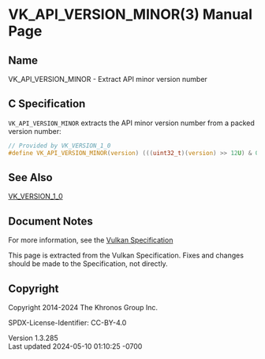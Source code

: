 # VK_API_VERSION_MINOR(3) Manual Page

## Name

VK_API_VERSION_MINOR - Extract API minor version number



## <a href="#_c_specification" class="anchor"></a>C Specification

`VK_API_VERSION_MINOR` extracts the API minor version number from a
packed version number:

``` c
// Provided by VK_VERSION_1_0
#define VK_API_VERSION_MINOR(version) (((uint32_t)(version) >> 12U) & 0x3FFU)
```

## <a href="#_see_also" class="anchor"></a>See Also

[VK_VERSION_1_0](https://registry.khronos.org/vulkan/specs/1.3-extensions/man/html/VK_VERSION_1_0.html)

## <a href="#_document_notes" class="anchor"></a>Document Notes

For more information, see the <a
href="https://registry.khronos.org/vulkan/specs/1.3-extensions/html/vkspec.html#VK_API_VERSION_MINOR"
target="_blank" rel="noopener">Vulkan Specification</a>

This page is extracted from the Vulkan Specification. Fixes and changes
should be made to the Specification, not directly.

## <a href="#_copyright" class="anchor"></a>Copyright

Copyright 2014-2024 The Khronos Group Inc.

SPDX-License-Identifier: CC-BY-4.0

Version 1.3.285  
Last updated 2024-05-10 01:10:25 -0700
